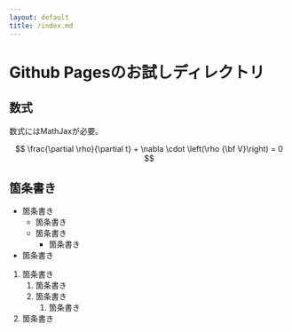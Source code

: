 ```yaml
---
layout: default
title: /index.md
---
```


<script src="https://polyfill.io/v3/polyfill.min.js?features=es6"></script>
<script id="MathJax-script" async src="https://cdn.jsdelivr.net/npm/mathjax@3/es5/tex-mml-chtml.js"></script>

# Github Pagesのお試しディレクトリ

## 数式

数式にはMathJaxが必要。

$$
\frac{\partial \rho}{\partial t} + \nabla \cdot \left(\rho {\bf V}\right) = 0
$$

## 箇条書き

- 箇条書き
  - 箇条書き
  - 箇条書き
    - 箇条書き
- 箇条書き

1. 箇条書き
   1. 箇条書き
   2. 箇条書き
      1. 箇条書き
2. 箇条書き
